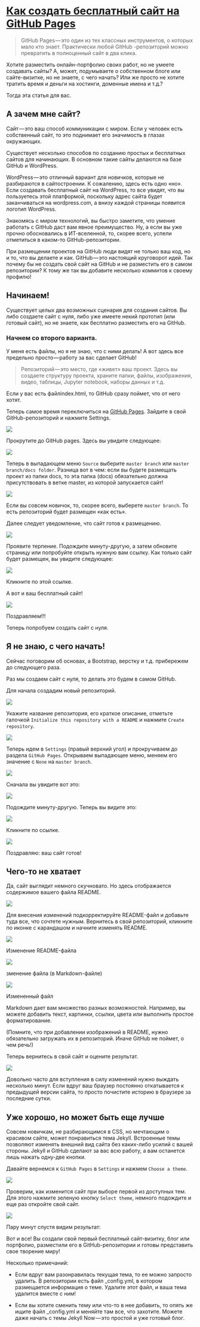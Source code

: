 # [Как создать бесплатный сайт на GitHub Pages](https://nuancesprog.ru/p/4318/)

> GitHub Pages — это один из тех классных инструментов, о которых мало кто знает. Практически любой GitHub -репозиторий можно превратить в полноценный сайт в два клика.

Хотите разместить онлайн-портфолио своих работ, но не умеете создавать сайты? А, может, подумываете о собственном блоге или сайте-визитке, но не знаете, с чего начать? Или же просто не хотите тратить время и деньги на хостинги, доменные имена и т.д.?

Тогда эта статья для вас.

## А зачем мне сайт?
Сайт — это ваш способ коммуникации с миром. Если у человек есть собственный сайт, то это поднимает его значимость в глазах окружающих.

Существует несколько способов по созданию простых и бесплатных сайтов для начинающих. В основном такие сайты делаются на базе GitHub и WordPress.

WordPress — это отличный вариант для новичков, которые не разбираются в сайтостроении. К сожалению, здесь есть одно «но». Если создавать бесплатный сайт на WordPress, то все увидят, что вы пользуетесь этой платформой, поскольку адрес сайта будет заканчиваться на wordpress.com, а внизу каждой страницы появится логотип WordPress.

Знакомясь с миром технологий, вы быстро заметите, что умение работать с GitHub даст вам явное преимущество. Ну, а если вы уже прочно обосновались в ИТ-вселенной, то, скорее всего, успели отметиться в каком-то GitHub-репозитории.

При размещении проектов на GitHub люди видят не только ваш код, но и то, что вы делаете и как. GitHub — это настоящий круговорот идей. Так почему бы не создать свой сайт на GitHub и не разместить его в самом репозитории? К тому же так вы добавите несколько коммитов к своему профилю!

## Начинаем!
Существует целых два возможных сценария для создания сайтов. Вы либо создаете сайт с нуля, либо уже имеете некий прототип (или готовый сайт), но не знаете, как бесплатно разместить его на GitHub.

### Начнем со второго варианта.

У меня есть файлы, но я не знаю, что с ними делать!
А вот здесь все предельно просто — работу за вас сделает GitHub!

> Репозиторий — это место, где «живет» ваш проект. Здесь вы создаете структуру проекта, храните папки, файлы, изображения, видео, таблицы, Jupyter notebook, наборы данных и т.д.

Если у вас есть файлindex.html, то GitHub сразу поймет, что от него хотят.

Теперь самое время переключиться на <a href="https://pages.github.com/" target="_blank">GitHub Pages</a>. Зайдите в свой GitHub-репозиторий и нажмите Settings.

![](_src/5.png)

Прокрутите до GitHub pages. Здесь вы увидите следующее:

![](_src/6.png)

Теперь в выпадающем меню `Source` выберите `master branch` или `master branch/docs folder`. Разница вот в чем: если вы будете размещать проект из папки docs, то эта папка (docs) обязательно должна присутствовать в ветке master, из которой запускается сайт!

![](_src/7.png)

Если вы совсем новичок, то, скорее всего, выберете `master branch`. То есть репозиторий будет размещен «как есть».

Далее следует уведомление, что сайт готов к размещению.

![](_src/8.png)

Проявите терпение. Подождите минуту-другую, а затем обновите страницу или попробуйте открыть нужную вам ссылку. Как только сайт будет размещен, вы увидите следующее:

![](_src/9.png)

Кликните по этой ссылке.

А вот и ваш бесплатный сайт!

![](_src/10.png)

Поздравляем!!!

Теперь попробуем создать сайт с нуля.

## Я не знаю, с чего начать!
Сейчас поговорим об основах, а Bootstrap, верстку и т.д. прибережем до следующего раза.

Раз мы создаем сайт с нуля, то делать это будем в самом GitHub.

Для начала создадим новый репозиторий.

![](_src/11.png)

Укажите название репозитория, его краткое описание, отметьте галочкой `Initialize this repository with a README` и нажмите `Create repository`.

![](_src/12.png)

Теперь идем в `Settings` (правый верхний угол) и прокручиваем до раздела `GitHub Pages`. Открываем выпадающее меню, меняем его значение с `None` на `master branch`.

![](_src/13.png)

Сначала вы увидите вот это:

![](_src/14.png)

Подождите минуту-другую. Теперь вы видите это:

![](_src/15.png)

Кликните по ссылке.

![](_src/16.png)

Поздравляю: ваш сайт готов!

## Чего-то не хватает
Да, сайт выглядит немного скучновато. Но здесь отображается содержимое вашего файла README.

![](_src/16.5.png)

Для внесения изменений подкорректируйте README-файл и добавьте туда все, что сочтете нужным. Вернитесь в свой репозиторий, кликните по иконке с карандашом и начните изменять README.

![](_src/17.png)

Изменение README-файла

![](_src/18.png)

зменение файла (в Markdown-файле)

![](_src/19.png)

Измененный файл

Markdown дает вам множество разных возможностей. Например, вы можете добавить текст, картинки, ссылки, цвета или выполнить простое форматирование.

(Помните, что при добавлении изображений в README, нужно обязательно загружать их в репозиторий. Иначе GitHub не поймет, о чем речь!)

Теперь вернитесь в свой сайт и оцените результат.

![](_src/20.png)

Довольно часто для вступления в силу изменений нужно выждать несколько минут. Если вдруг ваш браузер постоянно откатывается к предыдущей версии сайта, то просто почистите историю в браузере за последние сутки.

## Уже хорошо, но может быть еще лучше
Совсем новичкам, не разбирающимся в CSS, но мечтающим о красивом сайте, может понравиться тема Jekyll. Встроенные темы позволяют изменять внешний вид сайта без каких-либо усилий с вашей стороны. Jekyll и GitHub сделают за вас всю работу, а вам останется лишь нажать одну-две кнопки.

Давайте вернемся к `GitHub Pages` в `Settings` и нажмем `Choose a theme`.

![](_src/21.png)

Проверим, как изменится сайт при выборе первой из доступных тем. Для этого нажмите зеленую кнопку `Select theme`, немного подождите и еще раз откройте свой сайт.

![](_src/22.png)

Пару минут спустя видим результат:

Вот и все! Вы создали свой первый бесплатный сайт-визитку, блог или портфолио, разместили его в GitHub-репозитории и готовы представить свое творение миру!

Несколько примечаний:

* Если вдруг вам разонравилась текущая тема, то ее можно запросто удалить. В репозитории есть файл _config.yml, в котором размещается информация о теме. Удалите этот файл, и ваша тема удалится вместе с ним!

* Если вы хотите сменить тему или что-то в нее добавить, то опять же ищите файл _config.yml и меняйте там все, что захотите. Можете даже начать с темы Jekyll Now — это простой и уже готовый блог.






















